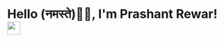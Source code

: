<h1>Hello (नमस्ते)🙏🏻, I'm Prashant Rewar! <img src="https://media.giphy.com/media/ieJQey6KtzHd0T6noK/giphy.gif" width="30"></h1>
